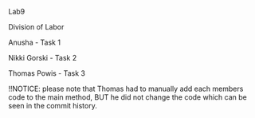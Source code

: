 Lab9

Division of Labor


Anusha - Task 1


Nikki Gorski - Task 2


Thomas Powis - Task 3

!!NOTICE: please note that Thomas had to manually add each members code to the main method, BUT he did not change the code which can be seen in the commit history.


